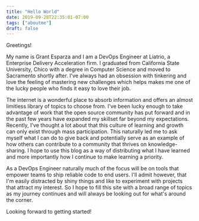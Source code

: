 ```yaml
---
title: "Hello World"
date: 2019-09-28T22:35:01-07:00
tags: ["aboutme"]
draft: false
---
```


Greetings!

My name is Grant Esparza and I am a DevOps Engineer at Liatrio, a Enterprise
Delivery Acceleration firm. I graduated from California State University, Chico
with a degree in Computer Science and moved to Sacramento shortly after. I've
always had an obsession with tinkering and love the feeling of mastering new
challenges which helps makes me one of the lucky people who finds it easy to
love their job.

The internet is a wonderful place to absorb information and offers an almost
limitless library of topics to choose from. I've been lucky enough to take
advantage of work that the open source community has put forward and in the past
few years have expanded my skillset far beyond my expectations. Recently, I've
thought a lot about that this culture of learning and growth can only exist through
mass participation. This naturally led me to ask myself what I can do to give
back and potentially serve as an example of how others can contribute to a
community that thrives on knowledge-sharing. I hope to use this blog as a way of
distributing what I have learned and more importantly how I continue to make
learning a priority.

As a DevOps Engineer naturally much of the focus will be on tools that empower
teams to ship reliable code to end users. I'll admit however, that I'm easily
distracted by shiny things and like to experiment with projects that attract my
interest. So I hope to fill this site with a broad range of topics as my
journey continues and will always be looking out for what's around the corner.

Looking forward to getting started!
